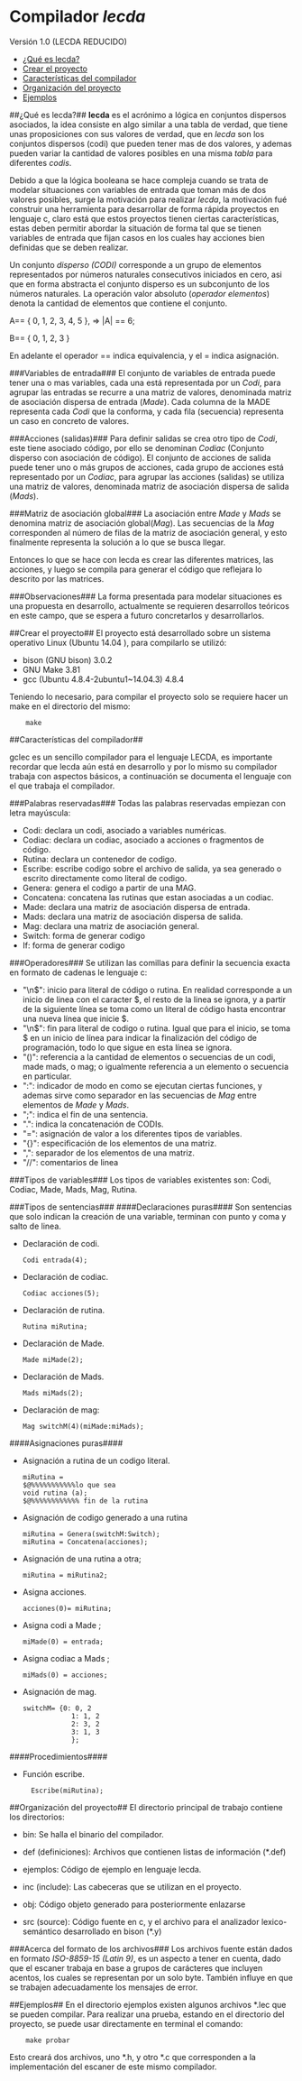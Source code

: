 Compilador _lecda_
==================
Versión  1.0 (LECDA REDUCIDO)
  - [¿Qué es lecda?](#qué-es-lecda)
  - [Crear el proyecto](#crear-el-proyecto)
  - [Características del compilador](#características-del-compilador)
  - [Organización del proyecto](#organización-del-proyecto)
  - [Ejemplos](#ejemplos)
 
##¿Qué es lecda?##
__lecda__ es el acrónimo a lógica en conjuntos dispersos asociados, la idea consiste en algo similar a una tabla de verdad, que tiene unas proposiciones con sus valores de verdad, que en _lecda_ son los conjuntos dispersos \(codi\) que pueden tener mas de dos valores, y ademas pueden variar la cantidad de valores posibles en una misma _tabla_ para diferentes _codis_.

Debido a que la lógica booleana se hace compleja cuando se trata de modelar situaciones con variables de entrada que toman más de dos valores posibles, surge la motivación para realizar _lecda_, la motivación fué construir una herramienta para desarrollar de forma rápida proyectos en lenguaje c, claro está que estos proyectos tienen ciertas características, estas deben permitir abordar la situación de forma tal que se tienen variables de entrada que fijan casos en los cuales hay acciones bien definidas que se deben realizar. 

Un conjunto _disperso (CODI)_ corresponde a un grupo de elementos representados por números naturales consecutivos iniciados en cero, asi que en forma abstracta el  conjunto disperso es un subconjunto de los números naturales. La operación valor absoluto \(_operador elementos_\) denota la cantidad de elementos que contiene el conjunto.

A== \{ 0, 1, 2, 3, 4, 5 \}, => |A| == 6;

B== \{ 0, 1, 2, 3 \}

En adelante el operador == indica equivalencia,  y el = indica asignación.

###Variables de entrada###
El conjunto de variables de entrada puede tener una o mas variables, cada una está representada por un _Codi_, para agrupar las entradas se recurre a una matriz de  valores, denominada matriz de asociación dispersa de entrada (_Made_). Cada columna de la MADE representa cada _Codi_ que la conforma, y cada fila \(secuencia\) representa un caso en concreto de valores.

###Acciones (salidas)###
Para definir salidas se crea otro tipo de _Codi_, este tiene asociado código, por ello se denominan _Codiac_ (Conjunto disperso con asociación de código). El conjunto de acciones de salida puede tener uno o más grupos de acciones, cada grupo de acciones está representado por un _Codiac_, para agrupar las acciones (salidas) se utiliza una matriz de valores, denominada matriz de asociación dispersa de salida (_Mads_).

###Matriz de asociación global###
La asociación entre _Made_ y _Mads_ se denomina matriz de asociación global(_Mag_). Las secuencias de la _Mag_ corresponden al número de filas de la matriz de asociación general, y esto finalmente representa la solución a lo que se busca llegar.

Entonces lo que se hace con lecda es crear las diferentes matrices, las acciones, y luego se compila para generar el código que reflejara lo descrito por las matrices.

###Observaciones###
La forma presentada para modelar situaciones es una propuesta en desarrollo, actualmente se requieren desarrollos teóricos en este campo, que se espera a futuro concretarlos y desarrollarlos. 

##Crear el proyecto##
El proyecto está desarrollado sobre un sistema operativo Linux \(Ubuntu 14.04 \), para compilarlo se utilizó:

* bison (GNU bison) 3.0.2
* GNU Make 3.81
* gcc (Ubuntu 4.8.4-2ubuntu1~14.04.3) 4.8.4

Teniendo lo necesario, para compilar el proyecto solo se requiere hacer un make en el directorio del mismo:

		make

##Características del compilador##

gclec es un sencillo compilador para el lenguaje LECDA, es importante recordar que lecda aún está en desarrollo y por lo mismo su compilador trabaja con aspectos básicos, a continuación se documenta el lenguaje con el que trabaja el compilador.

###Palabras reservadas###
Todas las palabras reservadas empiezan con letra mayúscula:
  * Codi: declara un codi, asociado a variables numéricas.
  * Codiac: declara un codiac, asociado a acciones o fragmentos de código.
  * Rutina: declara un contenedor de codigo.
  * Escribe: escribe codigo sobre el archivo de salida, ya sea generado o escrito directamente como literal de codigo.
  * Genera: genera el codigo a partir de una MAG.
  * Concatena: concatena las rutinas que estan asociadas a un codiac.
  * Made: declara una matriz de asociación dispersa de entrada.
  * Mads: declara una matriz de asociación dispersa de salida.
  * Mag: declara una matriz de asociación general.
  * Switch: forma de generar codigo
  * If: forma de generar codigo

###Operadores###
Se utilizan las comillas para definir la secuencia exacta en formato de cadenas le lenguaje c:
  * "\\n$": inicio para literal de código o rutina. En realidad corresponde a un inicio de linea con el caracter $, el resto de la linea se ignora, y a partir de la siguiente línea se toma como un literal de código hasta encontrar una nueva línea que inicie $.
  * "\\n$": fin para literal de codigo o rutina. Igual que para el inicio, se toma $ en un inicio de línea para indicar la finalización del código de programación, todo lo que sigue en esta línea se ignora.
  * "\(\)": referencia a la cantidad de elementos o secuencias de un codi, made mads, o mag; o igualmente referencia a un elemento o secuencia en particular.
  * ":": indicador de modo en como se ejecutan ciertas funciones, y ademas sirve como separador en las secuencias de _Mag_ entre elementos de _Made_ y _Mads_.
  * ";": indica el fin de una sentencia.
  * "\.": indica la concatenación de CODIs.
  * "=": asignación de valor a los diferentes tipos de variables.
  * "\{\}": especificación de los elementos de una matriz.
  * ",": separador de los elementos de una matriz.
  * "//": comentarios de linea
  

###Tipos de variables###
Los tipos de variables existentes son: Codi, Codiac, Made, Mads, Mag, Rutina.

###Tipos de sentencias###
####Declaraciones puras####
Son sentencias que solo indican la creación de una variable, terminan con punto y coma y salto de linea.
  * Declaración de codi.
  
		Codi entrada(4);

  * Declaración de codiac.

		Codiac acciones(5);

  * Declaración de rutina.

		Rutina miRutina;

  * Declaración de Made.

		Made miMade(2);

  * Declaración de Mads.

		Mads miMads(2);

  * Declaración de mag:

		Mag switchM(4)(miMade:miMads);

####Asignaciones puras####
  * Asignación a rutina de un codigo literal. 

		miRutina =
		$@%%%%%%%%%%%lo que sea
		void rutina (a);
		$@%%%%%%%%%%%% fin de la rutina

  * Asignación de codigo generado a una rutina

		miRutina = Genera(switchM:Switch);
		miRutina = Concatena(acciones);

  * Asignación de una rutina a otra;

		miRutina = miRutina2;

  * Asigna acciones.

		acciones(0)= miRutina;

  * Asigna codi a  Made ;

		miMade(0) = entrada;

  * Asigna codiac a Mads ;

		miMads(0) = acciones;

  * Asignación de mag.

		switchM= {0: 0, 2
					1: 1, 2
					2: 3, 2
					3: 1, 3 
					};

####Procedimientos####
* Función escribe.

		Escribe(miRutina);



##Organización del proyecto##
El directorio principal de trabajo contiene los directorios:

* bin: Se halla el binario del compilador.

* def \(definiciones\): Archivos que contienen listas de información (\*.def)

* ejemplos: Código de ejemplo en lenguaje lecda.

* inc \(include\): Las cabeceras que se utilizan en el proyecto.

* obj: Código objeto generado para posteriormente enlazarse
  
* src \(source\): Código fuente en c, y el archivo para el analizador lexico-semántico desarrollado en bison (\*.y) 

###Acerca del formato de los archivos###
Los archivos fuente están dados en formato _ISO-8859-15 (Latin 9)_, es un aspecto a tener en cuenta, dado que el escaner trabaja en base a grupos de carácteres que incluyen acentos, los cuales se representan por un solo byte. También influye en que se trabajen adecuadamente los mensajes de error.

##Ejemplos##
En el directorio ejemplos existen algunos archivos \*.lec que se pueden compilar. Para realizar una prueba, estando en el directorio del proyecto, se puede usar directamente en terminal el comando: 

		make probar
Esto creará dos archivos, uno \*.h, y otro \*.c que corresponden a la implementación del escaner de este mismo compilador.


